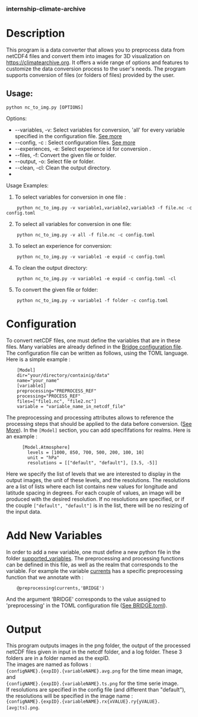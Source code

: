 ### internship-climate-archive

# Description
This program is a data converter that allows you to preprocess data from netCDF4 files and convert them into images for 3D visualization on https://climatearchive.org. It offers a wide range of options and features to customize the data conversion process to the user's needs. The program supports conversion of files (or folders of files) provided by the user.

## Usage:
```console
python nc_to_img.py [OPTIONS]
```
Options:
* --variables, -v: Select variables for conversion, 'all' for every variable specified in the configuration file. [See more](#configuration)
* --config, -c : Select configuration files. [See more](#configuration)
* --experiences, -e: Select experience id for conversion .
* --files, -f: Convert the given file or folder.
* --output, -o: Select file or folder.
* --clean, -cl: Clean the output directory.
* 
Usage Examples:
1. To select variables for conversion in one file :
```console
    python nc_to_img.py -v variable1,variable2,variable3 -f file.nc -c config.toml
```
2. To select all variables for conversion in one file:
```console
    python nc_to_img.py -v all -f file.nc -c config.toml
```
3. To select an experience for conversion:
```console
    python nc_to_img.py -v variable1 -e expid -c config.toml
```
4. To clean the output directory:
```console
    python nc_to_img.py -v variable1 -e expid -c config.toml -cl
```
5. To convert the given file or folder:
```console
    python nc_to_img.py -v variable1 -f folder -c config.toml 
```
# Configuration
To convert netCDF files, one must define the variables that are in these files. Many variables are already defined in the [Bridge configuration file](BRIDGE.toml).
The configuration file can be written as follows, using the TOML language. Here is a simple example :
```console
    [Model]
    dir="your/directory/containig/data"
    name="your_name"
    [variable1]
    preprocessing="PREPROCESS_REF"
    processing="PROCESS_REF"
    files=["file1.nc", "file2.nc"]
    variable = "variable_name_in_netcdf_file"
```
The preprocessing and processing attributes allows to reference the processing steps that should be applied to the data before conversion. ([See More](https://github.com/WillemNicolas/internship-climate-archive/edit/main/README.md#add-new-variables)). In the ```[Model]``` section, you can add specififations for realms. Here is an example :
```console
      [Model.Atmosphere]
        levels = [1000, 850, 700, 500, 200, 100, 10]
        unit = "hPa"
        resolutions = [["default", "default"], [3.5, -5]]
```
Here we specify the list of levels that we are interested to display in the output images, the unit of these levels, and the resolutions. The resolutions are a list of lists where each list contains new values for longitude and latitude spacing in degrees. For each couple of values, an image will be produced with the desired resolution. If no resolutions are specified, or if the couple ```["default", "default"]``` is in the list, there will be no resizing of the input data.

# Add New Variables
In order to add a new variable, one must define a new python file in the folder [supported_variables](supported_variables). The preprocessing and processing functions can be defined in this file, as well as the realm that corresponds to the variable. For example the variable [currents](supported_variables/currents.py) has a specific preprocessing function that we annotate with :
```console
    @preprocessing(currents,'BRIDGE')
```
And the argument 'BRIDGE' corresponds to the value assigned to 'preprocessing' in the TOML configuration file ([See BRIDGE.toml](BRIDGE.toml)).

# Output
This program outputs images in the png folder, the output of the processed netCDF files given in input in the netcdf folder, and a log folder.  These 3 folders are in a folder named as the expID.  
The images are named as follows :    
```{configNAME}.{expID}.{variableNAME}.avg.png``` for the time mean image, and    
```{configNAME}.{expID}.{variableNAME}.ts.png``` for the time serie image.   
If resolutions are specified in the config file (and different than "default"), the resolutions will be specified in the image name :   
```{configNAME}.{expID}.{variableNAME}.rx{xVALUE}.ry{yVALUE}.[avg¦ts].png```.

